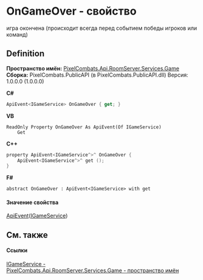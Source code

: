 # OnGameOver - свойство


игра окончена (происходит всегда перед событием победы игроков или команд)



## Definition
**Пространство имён:** <a href="4584ac61-93b9-69e2-657a-49d576172c45">PixelCombats.Api.RoomServer.Services.Game</a>  
**Сборка:** PixelCombats.PublicAPI (в PixelCombats.PublicAPI.dll) Версия: 1.0.0.0 (1.0.0.0)

**C#**
``` C#
ApiEvent<IGameService> OnGameOver { get; }
```
**VB**
``` VB
ReadOnly Property OnGameOver As ApiEvent(Of IGameService)
	Get
```
**C++**
``` C++
property ApiEvent<IGameService^>^ OnGameOver {
	ApiEvent<IGameService^>^ get ();
}
```
**F#**
``` F#
abstract OnGameOver : ApiEvent<IGameService> with get
```



#### Значение свойства
<a href="09cd41c4-e05d-d749-d641-73ffdf39afc5">ApiEvent</a>(<a href="ab34782e-181c-17a0-e9a6-0f19d41e73d2">IGameService</a>)

## См. также


#### Ссылки
<a href="ab34782e-181c-17a0-e9a6-0f19d41e73d2">IGameService - </a>  
<a href="4584ac61-93b9-69e2-657a-49d576172c45">PixelCombats.Api.RoomServer.Services.Game - пространство имён</a>  
